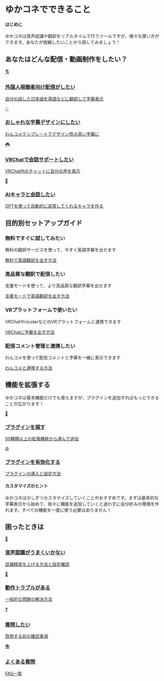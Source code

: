# ゆかコネでできること

<div class="tips-box">
  <h4>はじめに</h4>
  <p>ゆかコネは音声認識や翻訳をリアルタイムで行うツールですが、様々な使い方ができます。あなたが挑戦したいことから探してみましょう！</p>
</div>

## あなたはどんな配信・動画制作をしたい？

<div class="purpose-grid">
  <a href="../../cs/cs_en/" class="purpose-card">
    <div class="purpose-icon">🌎</div>
    <h3>外国人視聴者向け配信がしたい</h3>
    <p>自分の話した日本語を英語などに翻訳して字幕表示</p>
  </a>
  <a href="../../cs/cs_onetemplate/" class="purpose-card">
    <div class="purpose-icon">✨</div>
    <h3>おしゃれな字幕デザインにしたい</h3>
    <p>わんコメテンプレートでデザイン性の高い字幕に</p>
  </a>
  <a href="../../cs/cs_vrchat/" class="purpose-card">
    <div class="purpose-icon">🎮</div>
    <h3>VRChatで会話サポートしたい</h3>
    <p>VRChat内のチャットに自分の声を表示</p>
  </a>
  <a href="../../cs/cs_aiassistant/" class="purpose-card">
    <div class="purpose-icon">🤖</div>
    <h3>AIキャラと会話したい</h3>
    <p>GPTを使って自動的に返答してくれるキャラを作る</p>
  </a>
</div>

## 目的別セットアップガイド

<div class="step-guide">
  <div class="step-item">
    <h3>無料ですぐに試してみたい</h3>
    <p>無料の翻訳サービスを使って、今すぐ英語字幕を出せます</p>
    <a href="../../cs/cs_en/" class="md-button">無料で英語翻訳を出す方法</a>
  </div>
  
  <div class="step-item">
    <h3>高品質な翻訳で配信したい</h3>
    <p>支援モードを使って、より高品質な翻訳字幕を出せます</p>
    <a href="../../cs/cs_en_sp/" class="md-button">支援モードで英語翻訳を出す方法</a>
  </div>
  
  <div class="step-item">
    <h3>VRプラットフォームで使いたい</h3>
    <p>VRChatやclusterなどのVRプラットフォームと連携できます</p>
    <a href="../../cs/cs_vrchat/" class="md-button">VRChatに字幕を出す方法</a>
  </div>
  
  <div class="step-item">
    <h3>配信コメント管理と連携したい</h3>
    <p>わんコメを使って配信コメントと字幕を一緒に表示できます</p>
    <a href="../../cs/cs_onecomme/" class="md-button">わんコメと連携する方法</a>
  </div>
</div>

## 機能を拡張する

ゆかコネは基本機能だけでも使えますが、プラグインを追加すればもっとできることが広がります！

<div class="purpose-grid">
  <a href="../../plugin/" class="purpose-card">
    <div class="purpose-icon">🧩</div>
    <h3>プラグインを探す</h3>
    <p>50種類以上の拡張機能から選んで追加</p>
  </a>
  <a href="../../plugin/enabled/" class="purpose-card">
    <div class="purpose-icon">⚙️</div>
    <h3>プラグインを有効化する</h3>
    <p>プラグインの導入と設定方法</p>
  </a>
</div>

<div class="tips-box">
  <h4>カスタマイズのヒント</h4>
  <p>ゆかコネは少しずつカスタマイズしていくことがおすすめです。まずは基本的な字幕表示から始めて、徐々に機能を追加していくと迷わずに自分好みの環境を作れます。すべての機能を一度に使う必要はありません！</p>
</div>

## 困ったときは

<div class="purpose-grid">
  <a href="../../startup/startup_asr/" class="purpose-card">
    <div class="purpose-icon">🎤</div>
    <h3>音声認識がうまくいかない</h3>
    <p>認識精度を上げる方法と設定確認</p>
  </a>
  <a href="../../qa/troubleshooting/" class="purpose-card">
    <div class="purpose-icon">🔧</div>
    <h3>動作トラブルがある</h3>
    <p>一般的な問題の解決方法</p>
  </a>
  <a href="../../qa/before_help/" class="purpose-card">
    <div class="purpose-icon">❓</div>
    <h3>質問したい</h3>
    <p>質問する前の確認事項</p>
  </a>
  <a href="../../qa/faq/" class="purpose-card">
    <div class="purpose-icon">📚</div>
    <h3>よくある質問</h3>
    <p>FAQ一覧</p>
  </a>
</div>
